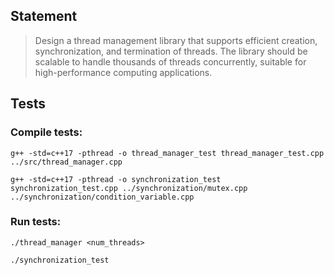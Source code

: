 
## Statement

> Design a thread management library that supports efficient creation, synchronization, and termination of threads. The library should be scalable to handle thousands of threads concurrently, suitable for high-performance computing applications.


## Tests

### Compile tests:

`g++ -std=c++17 -pthread -o thread_manager_test thread_manager_test.cpp ../src/thread_manager.cpp`

`g++ -std=c++17 -pthread -o synchronization_test synchronization_test.cpp ../synchronization/mutex.cpp ../synchronization/condition_variable.cpp`


### Run tests:

`./thread_manager <num_threads>`

`./synchronization_test`

